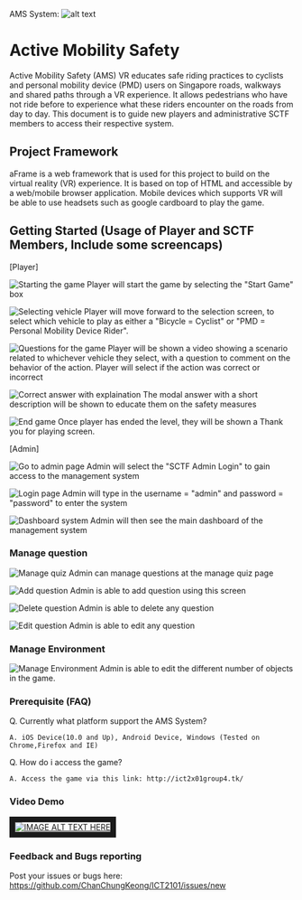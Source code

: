 AMS System: 
![alt text](https://github.com/adam-p/markdown-here/raw/master/src/common/images/icon48.png "Logo Title Text 1")


# Active Mobility Safety 

Active Mobility Safety (AMS) VR educates safe riding practices to cyclists and personal mobility device (PMD) users on Singapore roads, walkways and shared paths through a VR experience. It allows pedestrians who have not ride before to experience what these riders encounter on the roads from day to day. This document is to guide new players and administrative SCTF members to access their respective system.

## Project Framework
aFrame is a web framework that is used for this project to build on the virtual reality (VR) experience. It is based on top of HTML and accessible by a web/mobile browser application. Mobile devices which supports VR will be able to use headsets such as google cardboard to play the game. 

## Getting Started (Usage of Player and SCTF Members, Include some screencaps)

[Player]

![Starting the game](https://raw.githubusercontent.com/ChanChungKeong/ICT2101/master/screenshots/Startgame.png)
Player will start the game by selecting the "Start Game" box

![Selecting vehicle](https://raw.githubusercontent.com/ChanChungKeong/ICT2101/master/screenshots/selectvehicle.png)
Player will move forward to the selection screen, to select which vehicle to play as either a "Bicycle = Cyclist" or "PMD = Personal Mobility Device Rider".

![Questions for the game](https://raw.githubusercontent.com/ChanChungKeong/ICT2101/master/screenshots/question.png)
Player will be shown a video showing a scenario related to whichever vehicle they select, with a question to comment on the behavior of the action.
Player will select if the action was correct or incorrect

![Correct answer with explaination](https://raw.githubusercontent.com/ChanChungKeong/ICT2101/master/screenshots/modalanswer.png)
The modal answer with a short description will be shown to educate them on the safety measures

![End game](https://raw.githubusercontent.com/ChanChungKeong/ICT2101/master/screenshots/endgame.png)
Once player has ended the level, they will be shown a Thank you for playing screen.

[Admin]

![Go to admin page](https://raw.githubusercontent.com/ChanChungKeong/ICT2101/master/screenshots/admin.png)
Admin will select the "SCTF Admin Login" to gain access to the management system

![Login page](https://raw.githubusercontent.com/ChanChungKeong/ICT2101/master/screenshots/login.png)
Admin will type in the username = "admin" and password = "password" to enter the system 

![Dashboard system](https://raw.githubusercontent.com/ChanChungKeong/ICT2101/master/screenshots/dashboard.png)
Admin will then see the main dashboard of the management system

### Manage question
![Manage quiz](https://raw.githubusercontent.com/ChanChungKeong/ICT2101/master/screenshots/managequiz.png)
Admin can manage questions at the manage quiz page 

![Add question](https://raw.githubusercontent.com/ChanChungKeong/ICT2101/master/screenshots/addquestion.png)
Admin is able to add question using this screen

![Delete question](https://raw.githubusercontent.com/ChanChungKeong/ICT2101/master/screenshots/deletequestion.png)
Admin is able to delete any question

![Edit question](https://raw.githubusercontent.com/ChanChungKeong/ICT2101/master/screenshots/editquestion.png)
Admin is able to edit any question 

### Manage Environment
![Manage Environment](https://raw.githubusercontent.com/ChanChungKeong/ICT2101/master/screenshots/manageenvironment.png)
Admin is able to edit the different number of objects in the game.

### Prerequisite (FAQ)

Q. Currently what platform support the AMS System?

```
A. iOS Device(10.0 and Up), Android Device, Windows (Tested on Chrome,Firefox and IE)
```

Q. How do i access the game?

```
A. Access the game via this link: http://ict2x01group4.tk/
```


### Video Demo
<a href="https://cdn.glitch.com/a3d413ca-9cb1-43f2-943d-1883b2b11754%2FICT2x01.mp4?1543030310754
" target="_blank"><img src="https://cdn.glitch.com/a3d413ca-9cb1-43f2-943d-1883b2b11754%2FVideo%20Image.PNG?1543031162011" 
alt="IMAGE ALT TEXT HERE" border="10" /></a>


### Feedback and Bugs reporting

Post your issues or bugs here:
https://github.com/ChanChungKeong/ICT2101/issues/new
